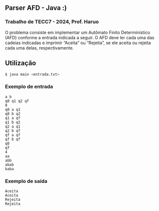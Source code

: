 ## Parser AFD - Java :)
### Trabalho de TECC7 - 2024, Prof. Haruo
O problema consiste em implementar um Autômato Finito Determinístico (AFD) conforme a entrada
indicada a seguir. O AFD deve ler cada uma das cadeias indicadas e imprimir “Aceita” ou “Rejeita”,
se ele aceita ou rejeita cada uma delas, respectivamente. 

## Utilização
```bash
$ java main <entrada.txt>
```

### Exemplo de entrada
```
a b
q0 q1 q2 qf
8
q0 a q1
q0 b q2
q1 a qf
q1 b q2
q2 a q1
q2 b qf
qf a qf
qf b qf
q0
qf
4
aa
abb
abab
baba 
```

### Exemplo de saída
```
Aceita
Aceita
Rejeita
Rejeita
```